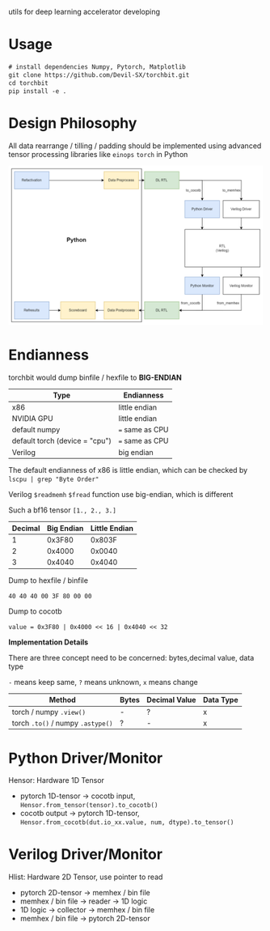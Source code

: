 utils for deep learning accelerator developing

# Usage

```
# install dependencies Numpy, Pytorch, Matplotlib
git clone https://github.com/Devil-SX/torchbit.git
cd torchbit
pip install -e .
```

# Design Philosophy

All data rearrange / tilling / padding should be implemented using advanced tensor processing libraries like `einops` `torch` in Python

![Diagram](torchbit.drawio.png)

# Endianness

torchbit would dump binfile / hexfile to **BIG-ENDIAN**

| Type | Endianness | 
| --- | --- |
| x86 | little endian | 
| NVIDIA GPU | little endian |
| default numpy | `=` same as CPU |
| default torch (device = "cpu") | `=` same as CPU |
| Verilog | big endian |


The default endianness of x86 is little endian, which can be checked by `lscpu | grep "Byte Order"`

Verilog `$readmemh` `$fread` function use big-endian, which is different

Such a bf16 tensor `[1., 2., 3.]`

| Decimal |  Big Endian | Little Endian|
|---  | --- | --- |
| 1 | 0x3F80 | 0x803F |
| 2 | 0x4000 | 0x0040 |
| 3 | 0x4040 | 0x4040 |


Dump to hexfile / binfile

```
40 40 40 00 3F 80 00 00
```

Dump to cocotb

```
value = 0x3F80 | 0x4000 << 16 | 0x4040 << 32
```

**Implementation Details**

There are three concept need to be concerned: bytes,decimal value, data type

`-` means keep same, `?` means unknown, `x` means change

| Method | Bytes | Decimal Value| Data Type |
| --- | --- | --- | --- |
| torch / numpy `.view()` | - | ? | x |
| torch `.to()` / numpy `.astype()` | ? | - | x |


# Python Driver/Monitor

Hensor: Hardware 1D Tensor

- pytorch 1D-tensor -> cocotb input, `Hensor.from_tensor(tensor).to_cocotb()`
- cocotb output -> pytorch 1D-tensor, `Hensor.from_cocotb(dut.io_xx.value, num, dtype).to_tensor()`

# Verilog Driver/Monitor

Hlist: Hardware 2D Tensor, use pointer to read

- pytorch 2D-tensor -> memhex / bin file
- memhex / bin file -> reader -> 1D logic
- 1D logic ->  collector -> memhex / bin file
- memhex / bin file -> pytorch 2D-tensor
